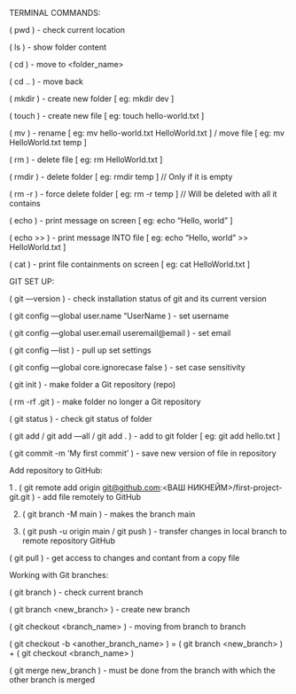 TERMINAL COMMANDS:

( pwd ) - check current location 

( ls ) - show folder content

( cd ) - move to <folder_name> 

( cd .. ) - move back 


( mkdir ) - create new folder   [ eg: mkdir dev ]

( touch ) - create new file   [ eg: touch hello-world.txt ]

( mv ) - rename  [ eg: mv hello-world.txt HelloWorld.txt ] / move file [ eg: mv HelloWorld.txt temp ] 

( rm ) - delete file [ eg: rm HelloWorld.txt ] 

( rmdir ) - delete folder [ eg: rmdir temp ]   // Only if it is empty 

( rm -r ) - force delete folder [ eg: rm -r temp ]   // Will be deleted with all it contains


( echo ) - print message on screen [ eg: echo “Hello, world” ] 

( echo >> ) - print message INTO file [ eg: echo “Hello, world” >> HelloWorld.txt ] 

( cat ) - print file containments on screen [ eg: cat HelloWorld.txt ] 


GIT SET UP:

( git —version ) - check installation status of git and its current version 

( git config —global user.name “UserName ) - set username

( git config —global user.email useremail@email ) - set email

( git config —list ) - pull up set settings

( git config —global core.ignorecase false ) - set case sensitivity 

( git init ) - make folder a Git repository (repo)

( rm -rf .git ) - make folder no longer a Git repository 

( git status ) - check git status of folder

( git add / git add —all / git add . ) - add to git folder [ eg: git add hello.txt ] 

( git commit -m ‘My first commit’ ) - save new version of file in repository 


Add repository to GitHub:

1 . ( git remote add origin git@github.com:<ВАШ НИКНЕЙМ>/first-project-git.git ) - add file remotely to GitHub

2. ( git branch -M main ) - makes the branch main

3. ( git push -u origin main / git push ) - transfer changes in local branch to remote repository GitHub

( git pull ) - get access to changes and contant from a copy file


Working with Git branches:

( git branch ) - check current branch 

( git branch <new_branch> ) - create new branch 

( git checkout <branch_name> ) - moving from branch to branch  

( git checkout -b <another_branch_name> ) = ( git branch <new_branch> ) + ( git checkout <branch_name> )

( git merge new_branch ) - must be done from the branch with which the other branch is merged
